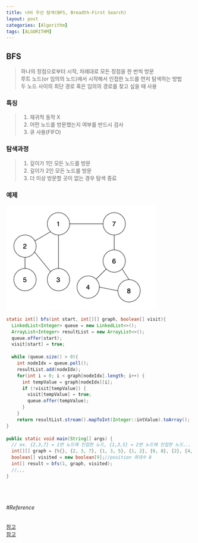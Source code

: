 ```yaml
---
title: 너비 우선 탐색(BFS, Breadth-First Search)
layout: post
categories: [Algorithm]
tags: [ALGORITHM]
---
```


## BFS
> 하나의 정점으로부터 시작, 차례대로 모든 정점을 한 번씩 방문<br/>
> 루트 노드(or 임의의 노드)에서 시작해서 인접한 노드를 먼저 탐색하는 방법<br/>
> 두 노드 사이의 최단 경로 혹은 임의의 경로를 찾고 싶을 때 사용<br/>

### 특징
> 1) 재귀적 동작 X<br/>
> 2) 어떤 노드를 방문했는지 여부를 반드시 검사<br/>
> 3) 큐 사용(FIFO)<br/>

### 탐색과정
> 1) 깊이가 1인 모든 노드를 방문<br/>
> 2) 깊이가 2인 모든 노드를 방문<br/>
> 3) 더 이상 방문할 곳이 없는 경우 탐색 종료<br/>

### 예제
![bfs_ex](/assets/img/bfs.png)

```java
static int[] bfs(int start, int[][] graph, boolean[] visit){
  LinkedList<Integer> queue = new LinkedList<>();
  ArrayList<Integer> resultList = new ArrayList<>();
  queue.offer(start);
  visit[start] = true;

  while (queue.size() > 0){
    int nodeIdx = queue.poll();
    resultList.add(nodeIdx);
    for(int i = 0; i < graph[nodeIdx].length; i++) {
      int tempValue = graph[nodeIdx][i];
      if (!visit[tempValue]) {
        visit[tempValue] = true;
        queue.offer(tempValue);
      }
    }
    return resultList.stream().mapToInt(Integer::intValue).toArray();
}

public static void main(String[] args) {
  // ex. {2,3,7} = 1번 노드에 인접한 노드, {1,3,5} = 2번 노드에 인접한 노드...
  int[][] graph = {%{}, {2, 3, 7}, {1, 3, 5}, {1, 2}, {6, 8}, {2}, {4, 7, 8}, {1, 6}, {4, 6}%};
  boolean[] visited = new boolean[9];//position 최대수 8
  int[] result = bfs(1, graph, visited);
  //,,,
}
```

<br/>
<br/>

###### #Reference
[참고](https://gmlwjd9405.github.io/2018/08/15/algorithm-bfs.html)<br/>
[참고](https://velog.io/@ygy0102/Java-BFS-%EB%84%88%EB%B9%84-%EC%9A%B0%EC%84%A0-%ED%83%90%EC%83%89-%EA%B5%AC%ED%98%84-%EC%9E%90%EB%B0%94-Java)<br/>

